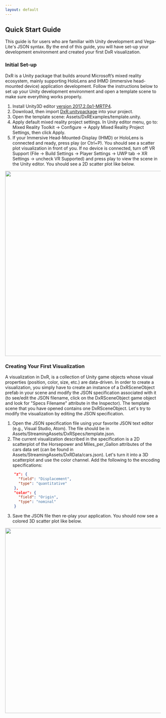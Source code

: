 ```yaml
---
layout: default
---
```


## Quick Start Guide

This guide is for users who are familiar with Unity development and Vega-Lite's JSON syntax. By the end of this guide, you will have set-up your development environment and created your first DxR visualization.

### Initial Set-up

DxR is a Unity package that builds around Microsoft’s mixed reality ecosystem, mainly supporting HoloLens and IHMD (immersive head-mounted device) application development. Follow the instructions below to set up your Unity development environment and open a template scene to make sure everything works properly.

1. Install Unity3D editor [version 2017.2.0p1-MRTP4](http://beta.unity3d.com/download/b1565bfe4a0c/UnityDownloadAssistant.exe).
2. Download, then import [DxR.unitypackage](https://github.com/ronellsicat/DxR/raw/master/DxR.unitypackage) into your project.
3. Open the template scene: Assets/DxRExamples/template.unity.
4. Apply default mixed reality project settings. In Unity editor menu, go to: Mixed Reality Toolkit -> Configure -> Apply Mixed Reality Project Settings, then click Apply.
5. If your Immersive Head-Mounted-Display (IHMD) or HoloLens is connected and ready, press play (or Ctrl+P). You should see a scatter plot visualization in front of you. If no device is connected, turn off VR Support (File -> Build Settings -> Player Settings -> UWP tab -> XR Settings -> uncheck VR Supported) and press play to view the scene in the Unity editor. You should see a 2D scatter plot like below.

<img src="assets/img/template2D.png" width="600">

### Creating Your First Visualization

A visualization in DxR, is a collection of Unity game objects whose visual properties (position, color, size, etc.) are data-driven. In order to create a visualization, you simply have to create an instance of a DxRSceneObject prefab in your scene and modify the JSON specification associated with it (to see/edit the JSON filename, click on the DxRSceneObject game object and look for "Specs Filename" attribute in the Inspector). The template scene that you have opened contains one DxRSceneObject. Let's try to modify the visualization by editing the JSON specification.

1. Open the JSON specification file using your favorite JSON text editor (e.g., Visual Studio, Atom). The file should be in Assets/StreamingAssets/DxRSpecs/template.json.
2. The current visualization described in the specification is a 2D scatterplot of the Horsepower and Miles_per_Gallon attributes of the cars data set (can be found in Assets/StreamingAssets/DxRData/cars.json). Let's turn it into a 3D scatterplot and use the color channel. Add the following to the encoding specifications: 
```json
    "z": {
      "field": "Displacement",
      "type": "quantitative"
    },
    "color": {
      "field": "Origin",
      "type": "nominal"
    }
```

3. Save the JSON file then re-play your application. You should now see a colored 3D scatter plot like below.

<img src="assets/img/template3D.png" width="600">